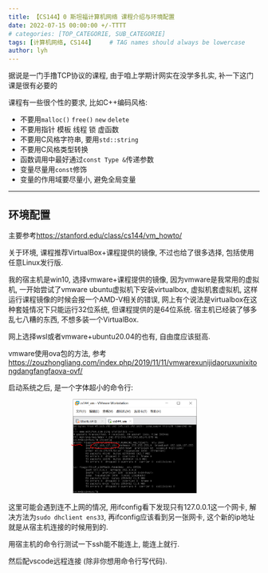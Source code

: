 ```yaml
---
title: 【CS144】0 斯坦福计算机网络 课程介绍与环境配置
date: 2022-07-15 00:00:00 +/-TTTT
# categories: [TOP_CATEGORIE, SUB_CATEGORIE]
tags: [计算机网络, CS144]     # TAG names should always be lowercase
author: lyh
---
```


据说是一门手撸TCP协议的课程, 由于咱上学期计网实在没学多扎实, 补一下这门课是很有必要的

课程有一些很个性的要求, 比如C++编码风格:
- 不要用`malloc()` `free()` `new` `delete`
- 不要用指针 模板 线程 锁 虚函数 
- 不要用C风格字符串, 要用`std::string`
- 不要用C风格类型转换
- 函数调用中最好通过`const Type &`传递参数
- 变量尽量用`const`修饰
- 变量的作用域要尽量小, 避免全局变量



---

## 环境配置

主要参考<https://stanford.edu/class/cs144/vm_howto/>

关于环境, 课程推荐VirtualBox+课程提供的镜像, 不过也给了很多选择, 包括使用任意Linux发行版.

我的宿主机是win10, 选择vmware+课程提供的镜像, 因为vmware是我常用的虚拟机, 一开始尝试了vmware ubuntu虚拟机下安装virtualbox, 虚拟机套虚拟机, 这样运行课程镜像的时候会报一个AMD-V相关的错误, 网上有个说法是virtualbox在这种套娃情况下只能运行32位系统, 但课程提供的是64位系统. 宿主机已经装了够多乱七八糟的东西, 不想多装一个VirtualBox.

网上选择wsl或者vmware+ubuntu20.04的也有, 自由度应该挺高.

vmware使用ova包的方法, 参考<https://zouzhongliang.com/index.php/2019/11/11/vmwarexunijidaoruxunixitongdangfangfaova-ovf/>

启动系统之后, 是一个字体超小的命令行:

<div align="center">
    <img src="/assets/img/2022-07-29%20%5Bcs144%5D/%E7%BD%91%E5%8D%A1.PNG" width="50%">
</div>

这里可能会遇到连不上网的情况, 用ifconfig看下发现只有127.0.0.1这一个网卡, 解决方法为`sudo dhclient ens33`, 再ifconfig应该看到另一张网卡, 这个新的ip地址就是从宿主机连接的时候用到的.

用宿主机的命令行测试一下ssh能不能连上, 能连上就行.

然后配vscode远程连接 (除非你想用命令行写代码).

